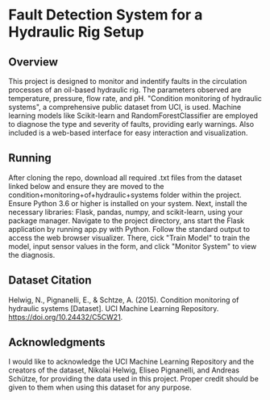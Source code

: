 # Fault Detection System for a Hydraulic Rig Setup

## Overview
This project is designed to monitor and indentify faults in the circulation processes of an oil-based hydraulic rig. The parameters observed are temperature, pressure, flow rate, and pH. "Condition monitoring of hydraulic systems", a comprehensive public dataset from UCI, is used. Machine learning models like Scikit-learn and RandomForestClassifier are employed to diagnose the type and severity of faults, providing early warnings. Also included is a web-based interface for easy interaction and visualization.

## Running
After cloning the repo, download all required .txt files from the dataset linked below and ensure they are moved to the condition+monitoring+of+hydraulic+systems folder within the project. Ensure Python 3.6 or higher is installed on your system. Next, install the necessary libraries: Flask, pandas, numpy, and scikit-learn, using your package manager. Navigate to the project directory, ans start the Flask application by running app.py with Python. Follow the standard output to access the web browser visualizer. There, cick "Train Model" to train the model, input sensor values in the form, and click "Monitor System" to view the diagnosis. 

## Dataset Citation
Helwig, N., Pignanelli, E., & Schtze, A. (2015). Condition monitoring of hydraulic systems [Dataset]. UCI Machine Learning Repository. https://doi.org/10.24432/C5CW21.

## Acknowledgments
I would like to acknowledge the UCI Machine Learning Repository and the creators of the dataset, Nikolai Helwig, Eliseo Pignanelli, and Andreas Schütze, for providing the data used in this project. Proper credit should be given to them when using this dataset for any purpose.
